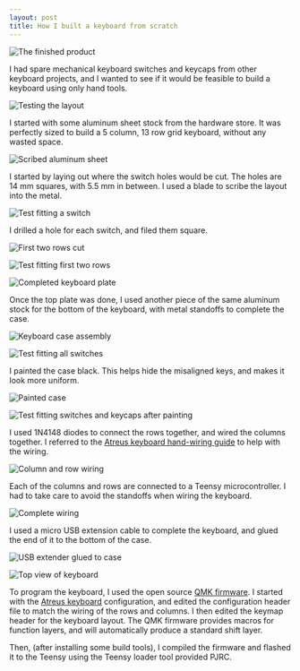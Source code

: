 ```yaml
---
layout: post
title: How I built a keyboard from scratch
---
```


![The finished product](https://farm9.staticflickr.com/8746/30166008906_e0ac5eb5b2_k_d.jpg)

I had spare mechanical keyboard switches and keycaps from other keyboard projects, and I wanted to see if it would be feasible to build a keyboard using only hand tools.

![Testing the layout](https://farm6.staticflickr.com/5195/30085878312_5dce857134_k_d.jpg)

I started with some aluminum sheet stock from the hardware store. It was perfectly sized to build a 5 column, 13 row grid keyboard, without any wasted space.

![Scribed aluminum sheet](https://farm6.staticflickr.com/5146/30115575711_dcf028bc00_k_d.jpg)

I started by laying out where the switch holes would be cut. The holes are 14 mm squares, with 5.5 mm in between. I used a blade to scribe the layout into the metal.

![Test fitting a switch](https://farm6.staticflickr.com/5260/30166053386_b6716ac935_k_d.jpg)

I drilled a hole for each switch, and filed them square.

![First two rows cut](https://farm6.staticflickr.com/5628/30115561731_eb20eaa807_k_d.jpg)

![Test fitting first two rows](https://farm6.staticflickr.com/5468/30115558701_c8f07f5f15_k_d.jpg)

![Completed keyboard plate](https://farm6.staticflickr.com/5008/30115556111_e159eb5fb8_k_d.jpg)

Once the top plate was done, I used another piece of the same aluminum stock for the bottom of the keyboard, with metal standoffs to complete the case.

![Keyboard case assembly](https://farm6.staticflickr.com/5130/30166046486_9d0175777c_k_d.jpg)

![Test fitting all switches](https://farm6.staticflickr.com/5594/29904585790_9586465493_k_d.jpg)

I painted the case black. This helps hide the misaligned keys, and makes it look more uniform.

![Painted case](https://farm6.staticflickr.com/5215/29571182703_ea05a1cfed_k_d.jpg)

![Test fitting switches and keycaps after painting](https://farm6.staticflickr.com/5128/30200419565_21edb9f4d7_k_d.jpg)

I used 1N4148 diodes to connect the rows together, and wired the columns together. I referred to the [Atreus keyboard hand-wiring guide](https://atreus.technomancy.us/assembly-hand-wired.pdf) to help with the wiring.

![Column and row wiring](https://farm8.staticflickr.com/7484/29571168153_4c94df32ef_k_d.jpg)

Each of the columns and rows are connected to a Teensy microcontroller. I had to take care to avoid the standoffs when wiring the keyboard.

![Complete wiring](https://farm6.staticflickr.com/5557/29571161073_047f4003c0_k_d.jpg)

I used a micro USB extension cable to complete the keyboard, and glued the end of it to the bottom of the case.

![USB extender glued to case](https://farm6.staticflickr.com/5553/29904544790_6f279a5252_k_d.jpg)

![Top view of keyboard](https://farm9.staticflickr.com/8624/29904541790_be33c79916_k_d.jpg)

To program the keyboard, I used the open source [QMK firmware](https://github.com/jackhumbert/qmk_firmware). I started with the [Atreus keyboard](https://atreus.technomancy.us) configuration, and edited the configuration header file to match the wiring of the rows and columns. I then edited the keymap header for the keyboard layout. The QMK firmware provides macros for function layers, and will automatically produce a standard shift layer.

Then, (after installing some build tools), I compiled the firmware and flashed it to the Teensy using the Teensy loader tool provided PJRC.

